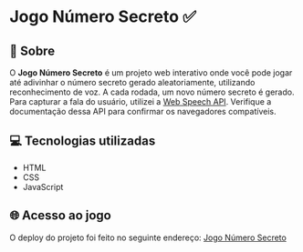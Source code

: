 # Jogo Número Secreto ✅

## 🎯 Sobre 
O **Jogo Número Secreto** é um projeto web interativo onde você pode jogar até adivinhar o número secreto gerado aleatoriamente, utilizando reconhecimento de voz. A cada rodada, um novo número secreto é gerado. Para capturar a fala do usuário, utilizei a [Web Speech API](https://developer.mozilla.org/en-US/docs/Web/API/Web_Speech_API). Verifique a documentação dessa API para confirmar os navegadores compatíveis.

## 💻 Tecnologias utilizadas
- HTML
- CSS
- JavaScript

## 🌐 Acesso ao jogo
O deploy do projeto foi feito no seguinte endereço: [Jogo Número Secreto](https://n-secreto-jogo.vercel.app/)
